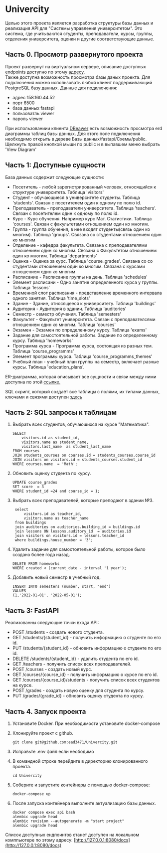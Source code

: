 # Univercity

Целью этого  проекта является разработка структуры базы данных и реализация API для "Системы управления университетом". Это система, где учитываются студенты, преподаватели, курсы, группы, отделения университета, оценки и другие соответствующие данные.

## Часть 0. Просмотр развернутого проекта
Проект развернут на виртуальном сервере, описание доступных endpoints доступно по этому [адресу](158.160.44.52:8080/docs/).
\
Также доступна возможность просмотра базы даных проекта. Для подключения можно использовать любой клиент поддерживающий PostgreSQL базу данных. 
Данные для подключения:
 - адрес 158.160.44.52
 - порт 6500
 - база данных fastapi
 - пользоватль viewer
 - пароль viewer

 При использованиии клиента [DBeawer](https://dbeaver.io/download/) есть возможность просмотра erd диаграммы таблиц базы двнных. Для этого поле подключения необходимо открыть в дереве Базы данных/fastapi/Схемы/public. Щелкнуть правой кнопкой мыши по public и в выпавшем меню выбрать 'View Diagram'

## Часть 1: Доступные сущности

База данных содержит следующие сущности:
 - Посетитель - любой зарегистрированный человек, относящийся к структуре университета. Таблица 'visitors'
 - Студент - обучающиеся в университете студенты. Таблица 'students'. Связан с посетителем один к одному по полю id.
 - Преподаватель - преподаватели университета. Таблица 'teachers'. Связан с посетителем один к одному по полю id.
 - Курс - Курс обучения. Например курс Мат. Статистики. Таблица 'courses'. Связан с факультетами отношением один ко многим.
 - Группа - группа обучения, в нее входят студенты(связь один ко многим). Таблица  'groups'. Связана со студентами отношением один ко многим
 - Отделение -  кафедра факультета. Связана с преподавателями отношением один ко многим. Связана с Факультетом отношением один ко многим. Таблица 'departments'
 - Оценка - Оценка за курс. Таблица 'course_grades'. Связана со со студентами отношением один ко многим. Связана с курсами отношением один ко многим 
 - Расписание - Расписание группы на день. Таблица 'schedules'
 - Элемент расписани - Одно занятие определенного курса у группы. Таблица 'lessons'
 - Временной слот раcписания - представление временного интервала одного занятия. Таблица 'time_slots'
 - Здание - Здание, относящееся к университету. Таблица 'buildings'
 - Аудитория - Аудитория в здании. Таблица 'auditories'
 - Семестр - семестр обучения. Таблица 'semesters'
 - Факультет - Факультет университета. Связан с преподавателсями отношением один ко многим. Таблица 'courses'
 - Экзамен - Экзамен по определенному курсу. Таблица 'exams'
 - Задание для самостоятельной работы. Задание по определенному курсу. Таблица 'homeworks'
 - Программа курса - Программа курса, состоящая из разных тем. Таблица 'course_programms'
 - Элемент программы курса. Таблица 'course_programms_themes'
 - Учебный план - учебный план группы на семестр, включает разные курсы. Таблица 'education_plans'.
 

ER-диаграмма, которая описывает все сущности и связи между ними доступна по этой [ссылке.](https://www.yworks.com/yed-live/?file=https://gist.githubusercontent.com/ead3471/27bc4d7c0fcf181c6bbd10445fe19718/raw/af8c85120656bee42192219966503dfc34a11abc/fastapi%20-%20public)
 
SQL скрипт, который создаёт все таблицы с полями, их типами данных, ключами и связями доступен [здесь](https://github.com/ead3471/Univercity/blob/master/sql_tables_code_create.sql)


## Часть 2: SQL запросы к таблицам
1. Выбрать всех студентов, обучающихся на курсе "Математика".
    ```
    SELECT 
        visitors.id as student_id, 
        visitors.name as student_name, 
        visitors.last_name  as student_last_name
    FROM courses  
    JOIN students_courses on courses.id = students_courses.course_id 
    JOIN visitors on visitors.id = students_courses.student_id 
    WHERE courses.name  = 'Math';
    ```

2. Обновить оценку студента по курсу.
    ```
    UPDATE course_grades 
    SET score  = 3
    WHERE student_id =24 and course_id = 1;
    ```
3. Выбрать всех преподавателей, которые преподают в здании №3.
   ```
    select 
        visitors.id as teacher_id,
        visitors.name as teacher_name
    from buildings 
    join auditories on auditories.building_id = buildings.id 
    join lessons ON lessons.auditory_id  = auditories.id 
    join visitors on visitors.id = lessons.teacher_id 
    where buildings.house_number = '3';
    ```

4. Удалить задание для самостоятельной работы, которое было создано более года назад.
    ```
    DELETE FROM homeworks
    WHERE created < (current_date - interval '1 year');
    ```
5. Добавить новый семестр в учебный год.
    ```
    INSERT INTO semesters (number, start, "end") 
    VALUES
    (1,'2022-01-01', '2022-05-01');
    ```

## Часть 3: FastAPI
Реализованны следующие точки входа API:
 - POST /students - создать нового студента. 
 - GET /students/{student_id} - получить информацию о студенте по его id. 
 - PUT /students/{student_id} - обновить информацию о студенте по его id. 
 - DELETE /students/{student_id} - удалить студента по его id. 
 - GET /teachers - получить список всех преподавателей.
 - POST /courses - создать новый курс.
 - GET /courses/{course_id} - получить информацию о курсе по его id.
 - GET /courses/{course_id}/students - получить список всех студентов на курсе.
 - POST /grades - создать новую оценку для студента по курсу.
 - PUT /grades/{grade_id} - обновить оценку студента по курсу.


## Часть 4. Запуск проекта
1. Установите Docker. При необходимости установите docker-compose

2. Клонируйте проект с github.
    ```
    git clone git@github.com:ead3471/Univercity.git
    ```
3. Исправьте .env файл если неободимо

4. В командной строке перейдите в директорию клонированного проекта. 
    ```
    cd Univercity
    ```

5. Соберите и запустите контейнеры с помощью docker-compose:
    ```
    docker-compose up
    ```

6. После запуска контейнера выполните актуализацию базы данных.
    ```
    docker compose exec api bash 
    alembic upgrade head
    alembic revision --autogenerate -m "start project"
    alembic upgrade head
    ```


Список доступных ендпоинтов станет доступен на локальном комппьютере по этому адресу:
[http://127.0.0.1:8080/docs](http://127.0.0.1:8080/docs)

